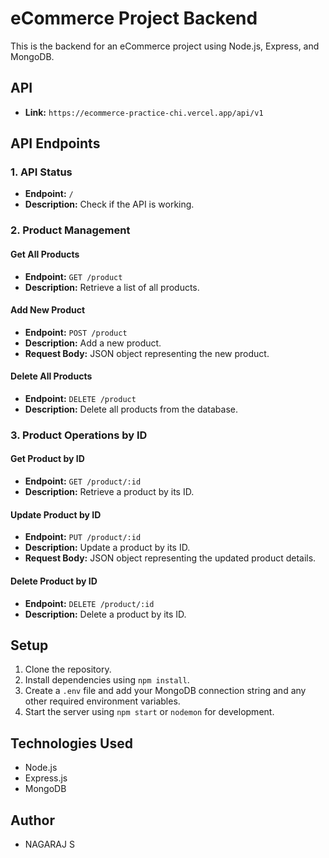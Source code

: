 # eCommerce Project Backend

This is the backend for an eCommerce project using Node.js, Express, and MongoDB.

## API 
- **Link:** `https://ecommerce-practice-chi.vercel.app/api/v1`

## API Endpoints

### 1. API Status
- **Endpoint:** `/`
- **Description:** Check if the API is working.

### 2. Product Management

#### Get All Products
- **Endpoint:** `GET /product`
- **Description:** Retrieve a list of all products.

#### Add New Product
- **Endpoint:** `POST /product`
- **Description:** Add a new product.
- **Request Body:** JSON object representing the new product.

#### Delete All Products
- **Endpoint:** `DELETE /product`
- **Description:** Delete all products from the database.

### 3. Product Operations by ID

#### Get Product by ID
- **Endpoint:** `GET /product/:id`
- **Description:** Retrieve a product by its ID.

#### Update Product by ID
- **Endpoint:** `PUT /product/:id`
- **Description:** Update a product by its ID.
- **Request Body:** JSON object representing the updated product details.

#### Delete Product by ID
- **Endpoint:** `DELETE /product/:id`
- **Description:** Delete a product by its ID.

## Setup

1. Clone the repository.
2. Install dependencies using `npm install`.
3. Create a `.env` file and add your MongoDB connection string and any other required environment variables.
4. Start the server using `npm start` or `nodemon` for development.

## Technologies Used

- Node.js
- Express.js
- MongoDB

## Author

- NAGARAJ S

